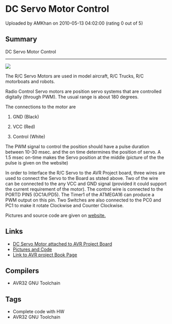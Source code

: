 # DC Servo Motor Control

Uploaded by AMKhan on 2010-05-13 04:02:00 (rating 0 out of 5)

## Summary

DC Servo Motor Control  

----------------------


![](http://www.digisoft.com.pk/Projects/dc-servo-motor-control/RC-servo-small.jpg)


The R/C Servo Motors are used in model aircraft, R/C Trucks, R/C motorboats and robots.


Radio Control Servo motors are position servo systems that are controlled digitally (through PWM). The usual range is about 180 degrees.


The connections to the motor are


1. GND (Black)  

2. VCC (Red)  

3. Control (White)


The PWM signal to control the position should have a pulse duration between 10-30 msec. and the on time determines the position of servo. A 1.5 msec on-time makes the Servo position at the middle (picture of the the pulse is given on the website)


In order to Interface the R/C Servo to the AVR Project board, three wires are used to connect the Servo to the Board as ststed above. Two of the wire can be connected to the any VCC and GND signal (provided it could support the current requirement of the motor). The control wire is connected to the PORTD PIN5 (OC1A/PD5). The Timer1 of the ATMEGA16 can produce a PWM output on this pin. Two Switches are also connected to the PC0 and PC1 to make it rotate Clockwise and Counter Clockwise.


Pictures and source code are given on [website.](http://www.digisoft.com.pk)

## Links

- [DC Servo Motor attached to AVR Project Board](http://www.digisoft.com.pk/Projects/dc-servo-motor-control/Servo.jpg)
- [Pictures and Code](http://www.digisoft.com.pk/Projects/dc-servo-motor-control)
- [Link to AVR project Book Page](http://www.digisoft.com.pk/products/avr-project-book)

## Compilers

- AVR32 GNU Toolchain

## Tags

- Complete code with HW
- AVR32 GNU Toolchain
